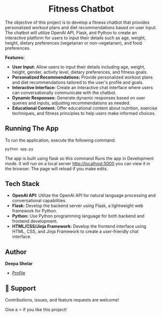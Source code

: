 <h1 align="center">Fitness Chatbot</h1>

<p align="left">The objective of this project is to develop a fitness chatbot that provides personalized workout plans and diet recommendations based on user input. The chatbot will utilize OpenAI API, Flask, and Python to create an interactive platform for users to input their details such as age, weight, height, dietary preferences (vegetarian or non-vegetarian), and food preferences.</p>

**Features:**

- **User Input:** Allow users to input their details including age, weight, height, gender, activity level, dietary preferences, and fitness goals.
- **Personalized Recommendations:** Provide personalized workout plans and diet recommendations tailored to the user's profile and goals.
- **Interactive Interface:** Create an interactive chat interface where users can conversationally communicate with the chatbot.
- **Dynamic Responses:** Generate dynamic responses based on user queries and inputs, adjusting recommendations as needed.
- **Educational Content:** Offer educational content about nutrition, exercise techniques, and fitness principles to help users make informed choices.

## Running The App

To run the application, execute the following command:

```bash
python app.py
```

The app is built using flask so this command Runs the app in Development mode. It will run on a local server [http://localhost:5000](http://localhost:5000) you can view it in the browser. The page will reload if you make edits.

## Tech Stack

- **OpenAI API:** Utilize the OpenAI API for natural language processing and conversational capabilities.
- **Flask:** Develop the backend server using Flask, a lightweight web framework for Python.
- **Python:** Use Python programming language for both backend and frontend development.
- **HTML/CSS/Jinja Framework:** Develop the frontend interface using HTML, CSS, and Jinja Framework to create a user-friendly chat interface.

## Author

**Deepa Shelar**

- [Profile](https://github.com/deepashelar11 "Deepa Shelar")

## 🤝 Support

Contributions, issues, and feature requests are welcome!

Give a ⭐️ if you like this project!
